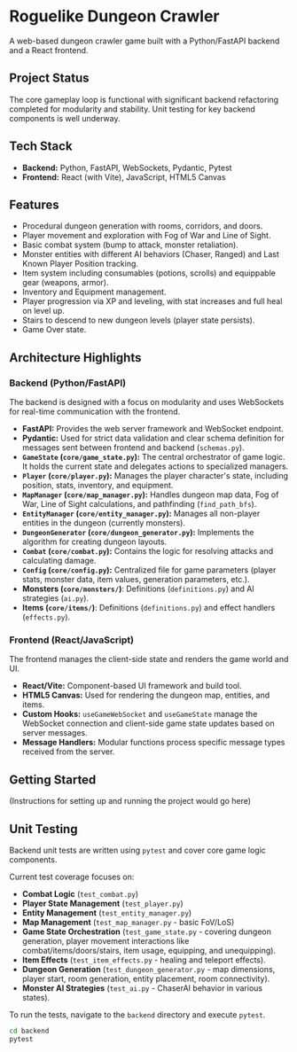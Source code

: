 # Roguelike Dungeon Crawler

A web-based dungeon crawler game built with a Python/FastAPI backend and a React frontend.

## Project Status

The core gameplay loop is functional with significant backend refactoring completed for modularity and stability. Unit testing for key backend components is well underway.

## Tech Stack

*   **Backend:** Python, FastAPI, WebSockets, Pydantic, Pytest
*   **Frontend:** React (with Vite), JavaScript, HTML5 Canvas

## Features

*   Procedural dungeon generation with rooms, corridors, and doors.
*   Player movement and exploration with Fog of War and Line of Sight.
*   Basic combat system (bump to attack, monster retaliation).
*   Monster entities with different AI behaviors (Chaser, Ranged) and Last Known Player Position tracking.
*   Item system including consumables (potions, scrolls) and equippable gear (weapons, armor).
*   Inventory and Equipment management.
*   Player progression via XP and leveling, with stat increases and full heal on level up.
*   Stairs to descend to new dungeon levels (player state persists).
*   Game Over state.

## Architecture Highlights

### Backend (Python/FastAPI)

The backend is designed with a focus on modularity and uses WebSockets for real-time communication with the frontend.

*   **FastAPI:** Provides the web server framework and WebSocket endpoint.
*   **Pydantic:** Used for strict data validation and clear schema definition for messages sent between frontend and backend (`schemas.py`).
*   **`GameState` (`core/game_state.py`):** The central orchestrator of game logic. It holds the current state and delegates actions to specialized managers.
*   **`Player` (`core/player.py`):** Manages the player character's state, including position, stats, inventory, and equipment.
*   **`MapManager` (`core/map_manager.py`):** Handles dungeon map data, Fog of War, Line of Sight calculations, and pathfinding (`find_path_bfs`).
*   **`EntityManager` (`core/entity_manager.py`):** Manages all non-player entities in the dungeon (currently monsters).
*   **`DungeonGenerator` (`core/dungeon_generator.py`):** Implements the algorithm for creating dungeon layouts.
*   **`Combat` (`core/combat.py`):** Contains the logic for resolving attacks and calculating damage.
*   **`Config` (`core/config.py`):** Centralized file for game parameters (player stats, monster data, item values, generation parameters, etc.).
*   **Monsters (`core/monsters/`)**: Definitions (`definitions.py`) and AI strategies (`ai.py`).
*   **Items (`core/items/`)**: Definitions (`definitions.py`) and effect handlers (`effects.py`).

### Frontend (React/JavaScript)

The frontend manages the client-side state and renders the game world and UI.

*   **React/Vite:** Component-based UI framework and build tool.
*   **HTML5 Canvas:** Used for rendering the dungeon map, entities, and items.
*   **Custom Hooks:** `useGameWebSocket` and `useGameState` manage the WebSocket connection and client-side game state updates based on server messages.
*   **Message Handlers:** Modular functions process specific message types received from the server.

## Getting Started

(Instructions for setting up and running the project would go here)

## Unit Testing

Backend unit tests are written using `pytest` and cover core game logic components.

Current test coverage focuses on:

*   **Combat Logic** (`test_combat.py`)
*   **Player State Management** (`test_player.py`)
*   **Entity Management** (`test_entity_manager.py`)
*   **Map Management** (`test_map_manager.py` - basic FoV/LoS)
*   **Game State Orchestration** (`test_game_state.py` - covering dungeon generation, player movement interactions like combat/items/doors/stairs, item usage, equipping, and unequipping).
*   **Item Effects** (`test_item_effects.py` - healing and teleport effects).
*   **Dungeon Generation** (`test_dungeon_generator.py` - map dimensions, player start, room generation, entity placement, room connectivity).
*   **Monster AI Strategies** (`test_ai.py` - ChaserAI behavior in various states).

To run the tests, navigate to the `backend` directory and execute `pytest`.

```bash
cd backend
pytest